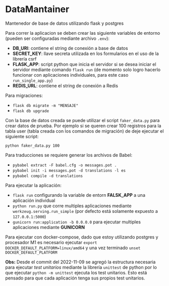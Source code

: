 # DataMantainer
Mantenedor de base de datos utilizando flask y postgres

Para correr la aplicacion se deben crear las siguiente variables de entorno (pueden ser configuradas mediante archivo `.env`):

 - **DB_URI**: contiene el string de conexión a base de datos
 - **SECRET_KEY**: llave secreta utilizada en los formularios en el uso de la librería csrf
 - **FLASK_APP**: script python que inicia el servidor si se desea iniciar el servidor mediante comando `flask run` (de momento solo logro hacerlo funcionar con aplicaciones individuales, para este caso `run_single_app.py`)
 - **REDIS_URL**: contiene el string de conexión a Redis

Para migraciones:

 - `flask db migrate -m "MENSAJE"`
 - `flask db upgrade`

Con la base de datos creada se puede utilizar el script `faker_data.py` para crear datos de prueba. Por ejemplo si se queren crear 100 registros para la tabla user (tabla creada con los comandos de migración) de deje ejecutar el siguiente script:

`python faker_data.py 100`

Para traducciones se requiere generar los archivos de Babel:

 - `pybabel extract -F babel.cfg -o messages.pot .`
 - `pybabel init -i messages.pot -d translations -l es`
 - `pybabel compile -d translations`

Para ejecutar la aplicación:

 - `flask run` configurando la variable de entorn **FALSK_APP** a una aplicación individual
 - `python run.py` que corre multiples aplicaciones mediante `werkzeug.serving.run_simple` (por defecto está solamente expuesto a `127.0.0.1:5000`)
 - `gunicorn run:application -b 0.0.0.0` para ejecutar multiples aplicaciones mediante **GUNICORN**

Para ejecutar con docker-compose, dado que estoy utilizando postgres y procesador M1 es necesario ejecutar `export DOCKER_DEFAULT_PLATFORM=linux/amd64` y una vez terminado `unset DOCKER_DEFAULT_PLATFORM`

**Obs:** Desde el commit del 2022-11-09 se agregó la estructura necesaria para ejecutar *test unitarios* mediante la librería `unittest` de python por lo que ejecutar `python -m unittest` ejecuta los test unitarios. Esto está pensado para que cada aplicación tenga sus propios test unitarios.
